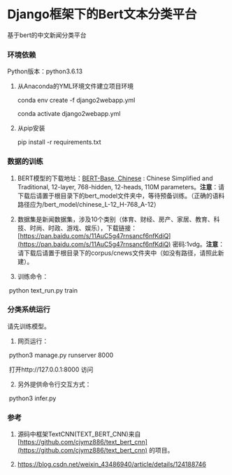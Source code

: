 # Django框架下的Bert文本分类平台

基于bert的中文新闻分类平台

### 环境依赖

Python版本：python3.6.13

1. 从Anaconda的YML环境文件建立项目环境

   conda env create -f django2webapp.yml

   conda activate django2webapp.yml

2. 从pip安装

   pip install -r requirements.txt

### 数据的训练

1. BERT模型的下载地址：[BERT-Base, Chinese](https://storage.googleapis.com/bert_models/2018_11_03/chinese_L-12_H-768_A-12.zip) : Chinese Simplified and Traditional, 12-layer, 768-hidden, 12-heads, 110M parameters。**注意**：请下载后请置于根目录下的bert_model文件夹中，等待预备训练。（正确的语料路径应为/bert_model/chinese_L-12_H-768_A-12）

2. 数据集是新闻数据集，涉及10个类别（体育、财经、房产、家居、教育、科技、时尚、时政、游戏、娱乐），下载链接：[https://pan.baidu.com/s/11AuC5g47rnsancf6nfKdiQ](https://pan.baidu.com/s/11AuC5g47rnsancf6nfKdiQ) 密码:1vdg。**注意**：请下载后请置于根目录下的corpus/cnews文件夹中（如没有路径，请照此新建）。

3. 训练命令：

​	python text_run.py train

### 分类系统运行

请先训练模型。

1. 网页运行：

​	python3 manage.py runserver 8000

​	打开http://127.0.0.1:8000 访问

2. 另外提供命令行交互方式：

​	python3 infer.py

### 参考

1. 源码中框架TextCNN(TEXT_BERT_CNN)来自[https://github.com/cjymz886/text_bert_cnn](https://github.com/cjymz886/text_bert_cnn) 的项目。

2. https://blog.csdn.net/weixin_43486940/article/details/124188746